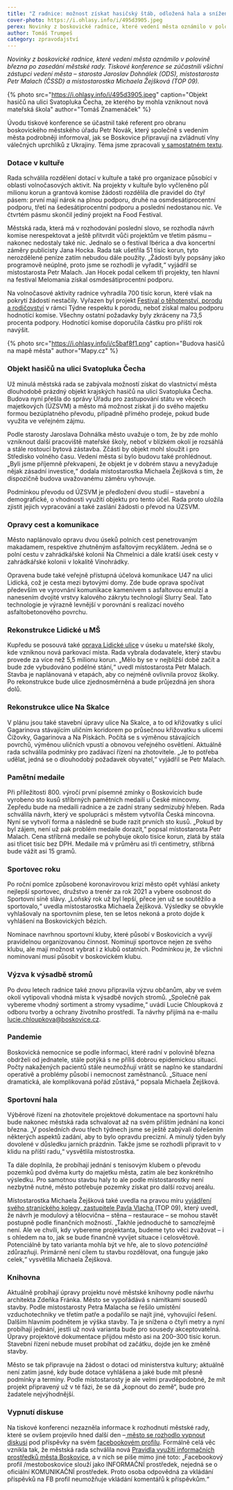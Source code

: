 ```yaml
---
title: "Z radnice: možnost získat hasičský štáb, odložená hala a snížená knihovna"
cover-photo: https://i.ohlasy.info/i/495d3905.jpeg
perex: Novinky z boskovické radnice, které vedení města oznámilo v polovině března po zasedání městské rady.
author: Tomáš Trumpeš
category: zpravodajství
---
```


*Novinky z boskovické radnice, které vedení města oznámilo v polovině března po zasedání městské rady. Tiskové konference se zúčastnili všichni zástupci vedení města – starosta Jaroslav Dohnálek (ODS), místostarosta Petr Malach (ČSSD) a místostarostka Michaela Žejšková (TOP 09).*

{% photo src="https://i.ohlasy.info/i/495d3905.jpeg" caption="Objekt hasičů na ulici Svatopluka Čecha, ze kterého by mohla vzniknout nová mateřská škola" author="Tomáš Znamenáček" %}

Úvodu tiskové konference se účastnil také referent pro obranu boskovického městského úřadu Petr Novák, který společně s vedením města podrobněji informoval, jak se Boskovice připravují na zvládnutí vlny válečných uprchlíků z Ukrajiny. Téma jsme zpracovali [v samostatném textu](https://ohlasy.info/clanky/2022/03/ubytovani-uprchliku.html).

### Dotace v kultuře

Rada schválila rozdělení dotací v kultuře a také pro organizace působící v oblasti volnočasových aktivit. Na projekty v kultuře bylo vyčleněno půl milionu korun a grantová komise žádosti rozdělila dle pravidel do čtyř pásem: první mají nárok na plnou podporu, druhé na osmdesátiprocentní podporu, třetí na šedesátiprocentní podporu a poslední nedostanou nic. Ve čtvrtém pásmu skončil jediný projekt na Food Festival.

Městská rada, která má v rozhodování poslední slovo, se rozhodla návrh komise nerespektovat a ještě přitvrdit vůči projektům ve třetím pásmu – nakonec nedostaly také nic. Jednalo se o festival Ibérica a dva koncertní záměry publicisty Jana Hocka. Rada tak ušetřila 51 tisíc korun, tyto nerozdělené peníze zatím nebudou dále použity. „Žádosti byly popsány jako programově neúplné, proto jsme se rozhodli je vyřadit,“ vyjádřil se místostarosta Petr Malach. Jan Hocek podal celkem tři projekty, ten hlavní na festival Melomania získal osmdesátiprocentní podporu.

Na volnočasové aktivity radnice vyhradila 700 tisíc korun, které však na pokrytí žádostí nestačily. Vyřazen byl projekt [Festival o těhotenství, porodu a rodičovství](https://ohlasy.info/clanky/2021/09/rozhovor-porody.html) v rámci Týdne respektu k porodu, neboť získal malou podporu hodnotící komise. Všechny ostatní požadavky byly zkráceny na 73,5 procenta podpory. Hodnotící komise doporučila částku pro příští rok navýšit.

{% photo src="https://i.ohlasy.info/i/c5baf8f1.png" caption="Budova hasičů na mapě města" author="Mapy.cz" %}

### Objekt hasičů na ulici Svatopluka Čecha

Už minulá městská rada se zabývala možností získat do vlastnictví města dlouhodobě prázdný objekt krajských hasičů na ulici Svatopluka Čecha. Budova nyní přešla do správy Úřadu pro zastupování státu ve věcech majetkových (ÚZSVM) a město má možnost získat ji do svého majetku formou bezúplatného převodu, případně přímého prodeje, pokud bude využita ve veřejném zájmu. 

Podle starosty Jaroslava Dohnálka město uvažuje o tom, že by zde mohlo vzniknout další pracoviště mateřské školy, neboť v blízkém okolí je rozsáhlá a stále rostoucí bytová zástavba. Zčásti by objekt mohl sloužit i pro Středisko volného času. Vedení města si bylo budovu také prohlédnout. „Byli jsme příjemně překvapeni, že objekt je v dobrém stavu a nevyžaduje nějak zásadní investice,“ dodala místostarostka Michaela Žejšková s tím, že dispozičně budova uvažovanému záměru vyhovuje.

Podmínkou převodu od ÚZSVM je předložení dvou studií – stavební a demografické, o vhodnosti využití objektu pro tento účel. Rada proto uložila zjistit jejich vypracování a také zaslání žádosti o převod na ÚZSVM.

### Opravy cest a komunikace

Město naplánovalo opravu dvou úseků polních cest penetrovaným makadamem, respektive zhutněným asfaltovým recyklátem. Jedná se o polní cestu v zahrádkářské kolonii Na Chmelnici a dále kratší úsek cesty v zahrádkářské kolonii v lokalitě Vinohrádky.

Opravena bude také veřejně přístupná účelová komunikace U47 na ulici Lidická, což je cesta mezi bytovými domy. Zde bude oprava spočívat především ve vyrovnání komunikace kamenivem s asfaltovou emulzí a nanesením dvojité vrstvy kalového zákrytu technologií Slurry Seal. Tato technologie je výrazně levnější v porovnání s realizací nového asfaltobetonového povrchu.

### Rekonstrukce Lidické u MŠ

Kupředu se posouvá také [oprava Lidické ulice](https://ohlasy.info/clanky/2021/02/opravy-lidicka.html) v úseku u mateřské školy, kde vzniknou nová parkovací místa. Rada vybrala dodavatele, který stavbu provede za více než 5,5 milionu korun. „Mělo by se v nejbližší době začít a bude zde vybudováno podélné stání,“ uvedl místostarosta Petr Malach. Stavba je naplánovaná v etapách, aby co nejméně ovlivnila provoz školky. Po rekonstrukce bude ulice zjednosměrněná a bude průjezdná jen shora dolů.

### Rekonstrukce ulice Na Skalce

V plánu jsou také stavební úpravy ulice Na Skalce, a to od křižovatky s ulicí Gagarinova stávajícím uličním koridorem po průsečnou křižovatku s ulicemi Čížovky, Gagarinova a Na Pískách. Počítá se s výměnou stávajících povrchů, výměnou uličních vpustí a obnovou veřejného osvětlení. Aktuálně rada schválila podmínky pro zadávací řízení na zhotovitele. „Je to potřeba udělat, jedná se o dlouhodobý požadavek obyvatel,“ vyjádřil se Petr Malach.

### Pamětní medaile

Při příležitosti 800. výročí první písemné zmínky o Boskovicích bude vyrobeno sto kusů stříbrných pamětních medailí u České mincovny. Zepředu bude na medaili radnice a ze zadní strany sedmizubý hřeben. Rada schválila návrh, který ve spolupráci s městem vytvořila Česká mincovna. Nyní se vytvoří forma a následně se bude razit prvních sto kusů. „Pokud by byl zájem, není už pak problém medaile dorazit,“ popsal místostarosta Petr Malach. Cena stříbrná medaile se pohybuje okolo tisíce korun, zlatá by stála asi třicet tisíc bez DPH. Medaile má v průměru asi tři centimetry, stříbrná bude vážit asi 15 gramů.

### Sportovec roku

Po roční pomlce způsobené koronavirovou krizí město opět vyhlásí ankety nejlepší sportovec, družstvo a trenér za rok 2021 a vybere osobnost do Sportovní síně slávy. „Loňský rok už byl lepší, přece jen už se soutěžilo a sportovalo,“ uvedla místostarostka Michaela Žejšková. Výsledky se obvykle vyhlašovaly na sportovním plese, ten se letos nekoná a proto dojde k vyhlášení na Boskovických bězích. 

Nominace navrhnou sportovní kluby, které působí v Boskovicích a vyvíjí pravidelnou organizovanou činnost. Nominují sportovce nejen ze svého klubu, ale mají možnost vybrat i z klubů ostatních. Podmínkou je, že všichni nominovaní musí působit v boskovickém klubu.

### Výzva k výsadbě stromů

Po dvou letech radnice také znovu připravila výzvu občanům, aby ve svém okolí vytipovali vhodná místa k výsadbě nových stromů. „Společně pak vybereme vhodný sortiment a stromy vysadíme,“ uvádí Lucie Chloupková z odboru tvorby a ochrany životního prostředí. Ta návrhy přijímá na e-mailu <lucie.chloupkova@boskovice.cz>.

### Pandemie

Boskovická nemocnice se podle informací, které radní v polovině března obdrželi od jednatele, stále potýká s ne příliš dobrou epidemickou situací. Počty nakažených pacientů stále neumožňují vrátit se naplno ke standardní operativě a problémy působí i nemocnost zaměstnanců. „Situace není dramatická, ale komplikovaná pořád zůstává,“ popsala Michaela Žejšková.

### Sportovní hala

Výběrové řízení na zhotovitele projektové dokumentace na sportovní halu bude nakonec městská rada schvalovat až na svém příštím jednání na konci března. „V posledních dvou třech týdnech jsme se ještě zabývali dořešením některých aspektů zadání, aby to bylo opravdu precizní. A minulý týden byly dovolené v důsledku jarních prázdnin. Takže jsme se rozhodli připravit to v klidu na příští radu,“ vysvětlila místostrostka.

Ta dále doplnila, že probíhají jednání s tenisovým klubem o převodu pozemků pod dvěma kurty do majetku města, zatím ale bez konkrétního výsledku. Pro samotnou stavbu haly to ale podle místostarostky není nezbytně nutné, město potřebuje pozemky získat pro další rozvoj areálu.

Místostarostka Michaela Žejšková také uvedla na pravou míru [vyjádření svého stranického kolegy, zastupitele Pavla Vlacha ](https://forum.ohlasy.info/t/priprava-stavby-sportovni-haly-v-cervene-zahrade/430/150)(TOP 09), který uvedl, že návrh je modulový a tělocvična – stěna – restaurace – se mohou stavět postupně podle finančních možností. „Takhle jednoduché to samozřejmě není. Ale ve chvíli, kdy vybereme projektanta, budeme tyto věci zvažovat – i s ohledem na to, jak se bude finančně vyvíjet situace i celosvětově. Potenciálně by tato varianta mohla být ve hře, ale to slovo *potenciálně* zdůrazňuji. Primárně není cílem tu stavbu rozdělovat, ona funguje jako celek,“ vysvětlila Michaela Žejšková.

### Knihovna

Aktuálně probíhají úpravy projektu nové městské knihovny podle návrhu architekta Zdeňka Fránka. Město se vypořádává s námitkami sousedů stavby. Podle místostarosty Petra Malacha se řešilo umístění vzduchotechniky ve třetím patře a podařilo se najít jiné, vyhovující řešení. Dalším hlavním podnětem je výška stavby. Ta je snížena o čtyři metry a nyní probíhají jednání, jestli už nová varianta bude pro sousedy akceptovatelná. Úpravy projektové dokumentace přijdou město asi na 200–300 tisíc korun. Stavební řízení nebude muset probíhat od začátku, dojde jen ke změně stavby. 

Město se tak připravuje na žádost o dotaci od ministerstva kultury; aktuálně není zatím jasné, kdy bude dotace vyhlášena a jaké bude mít přesně podmínky a termíny. Podle místostarosty je ale velmi pravděpodobné, že mít projekt připravený už v té fázi, že se dá „kopnout do země“, bude pro žadatele nejvýhodnější.

### Vypnutí diskuse

Na tiskové konferenci nezazněla informace k rozhodnutí městské rady, které se ovšem projevilo hned další den –[ město se rozhodlo vypnout diskusi](https://ohlasy.info/clanky/2022/03/informace-bez-komunikace.html) pod příspěvky na svém [facebookovém profilu](https://www.facebook.com/mestoboskovice/). Formálně celá věc vznikla tak, že městská rada schválila nová [Pravidla využití informačních prostředků města Boskovice](https://data.ohlasy.info/2022/pravidla-diskuze.rtf), a v nich se píše mimo jiné toto: „Facebookový profil /mestoboskovice slouží jako INFORMAČNÍ prostředek, nejedná se o oficiální KOMUNIKAČNÍ prostředek. Proto osoba odpovědná za vkládání příspěvků na FB profil neumožňuje vkládání komentářů k příspěvkům.“
